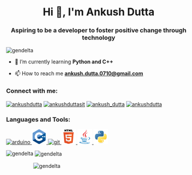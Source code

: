 <h1 align="center">Hi 👋, I'm Ankush Dutta</h1>
<h3 align="center">Aspiring to be a developer to foster positive change through technology</h3>

<p align="left"> <img src="https://komarev.com/ghpvc/?username=gendelta&label=Profile%20views&color=0e75b6&style=flat" alt="gendelta" /> </p>

- 🌱 I’m currently learning **Python and C++**

- 📫 How to reach me **ankush.dutta.0710@gmail.com**

<h3 align="left">Connect with me:</h3>
<p align="left">
<a href="https://linkedin.com/in/ankushdutta" target="blank"><img align="center" src="https://raw.githubusercontent.com/rahuldkjain/github-profile-readme-generator/master/src/images/icons/Social/linked-in-alt.svg" alt="ankushdutta" height="30" width="40" /></a>
<a href="https://kaggle.com/ankushduttasit" target="blank"><img align="center" src="https://raw.githubusercontent.com/rahuldkjain/github-profile-readme-generator/master/src/images/icons/Social/kaggle.svg" alt="ankushduttasit" height="30" width="40" /></a>
<a href="https://www.hackerrank.com/ankush_dutta" target="blank"><img align="center" src="https://raw.githubusercontent.com/rahuldkjain/github-profile-readme-generator/master/src/images/icons/Social/hackerrank.svg" alt="ankush_dutta" height="30" width="40" /></a>
<a href="https://www.leetcode.com/ankushdutta" target="blank"><img align="center" src="https://raw.githubusercontent.com/rahuldkjain/github-profile-readme-generator/master/src/images/icons/Social/leet-code.svg" alt="ankushdutta" height="30" width="40" /></a>
</p>

<h3 align="left">Languages and Tools:</h3>
<p align="left"> <a href="https://www.arduino.cc/" target="_blank" rel="noreferrer"> <img src="https://cdn.worldvectorlogo.com/logos/arduino-1.svg" alt="arduino" width="40" height="40"/> </a> <a href="https://www.w3schools.com/cpp/" target="_blank" rel="noreferrer"> <img src="https://raw.githubusercontent.com/devicons/devicon/master/icons/cplusplus/cplusplus-original.svg" alt="cplusplus" width="40" height="40"/> </a> <a href="https://git-scm.com/" target="_blank" rel="noreferrer"> <img src="https://www.vectorlogo.zone/logos/git-scm/git-scm-icon.svg" alt="git" width="40" height="40"/> </a> <a href="https://www.w3.org/html/" target="_blank" rel="noreferrer"> <img src="https://raw.githubusercontent.com/devicons/devicon/master/icons/html5/html5-original-wordmark.svg" alt="html5" width="40" height="40"/> </a> <a href="https://www.java.com" target="_blank" rel="noreferrer"> <img src="https://raw.githubusercontent.com/devicons/devicon/master/icons/java/java-original.svg" alt="java" width="40" height="40"/> </a> <a href="https://www.python.org" target="_blank" rel="noreferrer"> <img src="https://raw.githubusercontent.com/devicons/devicon/master/icons/python/python-original.svg" alt="python" width="40" height="40"/> </a> </p>

<p><img align="left" src="https://github-readme-stats.vercel.app/api/top-langs?username=gendelta&show_icons=true&locale=en&layout=compact" alt="gendelta" height="195" /></p>

<p>&nbsp;<img align="center" src="https://github-readme-stats.vercel.app/api?username=gendelta&show_icons=true&locale=en" alt="gendelta" /></p>

<p><img align="center" src="https://github-readme-streak-stats.herokuapp.com/?user=gendelta&" alt="gendelta" width="510" /></p>
